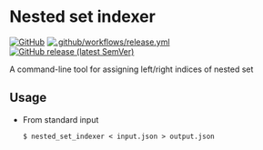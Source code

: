 # Nested set indexer

[![GitHub](https://img.shields.io/github/license/dsatoh/nested_set_indexer)](https://github.com/dsatoh/nested_set_indexer/blob/main/LICENSE)
[![.github/workflows/release.yml](https://github.com/dsatoh/nested_set_indexer/actions/workflows/release.yml/badge.svg)](https://github.com/dsatoh/nested_set_indexer/actions/workflows/release.yml)
[![GitHub release (latest SemVer)](https://img.shields.io/github/v/release/dsatoh/nested_set_indexer?logo=github)](https://github.com/dsatoh/nested_set_indexer/releases)

A command-line tool for assigning left/right indices of nested set

## Usage

* From standard input

  ```shell
  $ nested_set_indexer < input.json > output.json 
  ```
